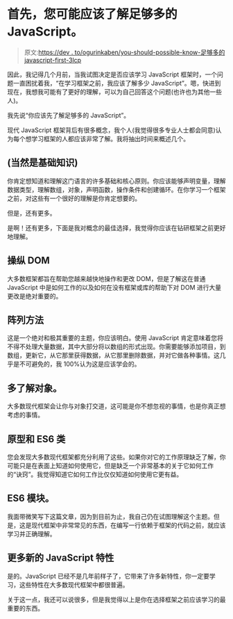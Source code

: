 # 首先，您可能应该了解足够多的 JavaScript。

> 原文:[https://dev . to/ogurinkaben/you-should-possible-know-足够多的 javascript-first-3lcp](https://dev.to/ogurinkaben/you-should-probably-know-enough-javascript-first-3lcp)

因此，我记得几个月前，当我试图决定是否应该学习 JavaScript 框架时，一个问题一直困扰着我，“在学习框架之前，我应该了解多少 JavaScript”。嗯，快进到现在，我想我可能有了更好的理解，可以为自己回答这个问题(也许也为其他一些人)。

我先说“你应该先了解足够多的 JavaScript”。

现代 JavaScript 框架背后有很多概念，我个人(我觉得很多专业人士都会同意)认为每个想学习框架的人都应该非常了解。我将抽出时间来概述几个。

## [](#the-basics-of-course)(当然是基础知识)

你肯定想知道和理解这门语言的许多基础和核心原则。你应该能够声明变量，理解数据类型，理解数组，对象，声明函数，操作条件和创建循环。在你学习一个框架之前，对这些有一个很好的理解是你肯定想要的。

但是，还有更多。

是啊！还有更多，下面是我对概念的最佳选择，我觉得你应该在钻研框架之前更好地理解。

## [](#manipulating-the-dom)操纵 DOM

大多数框架都旨在帮助您越来越快地操作和更改 DOM，但是了解这在普通 JavaScript 中是如何工作的以及如何在没有框架或库的帮助下对 DOM 进行大量更改是绝对重要的。

## [](#array-methods)阵列方法

这是一个绝对和极其重要的主题，你应该明白。使用 JavaScript 肯定意味着您将不得不处理大量数据，其中大部分将以数组的形式出现。你需要能够添加项目，到数组，更新它，从它那里获得数据，从它那里删除数据，并对它做各种事情。这几乎是不可避免的，我 100%认为这是应该学会的。

## [](#more-understanding-of-objects)多了解对象。

大多数现代框架会让你与对象打交道，这可能是你不想忽视的事情，也是你真正想考虑的事情。

## [](#prototypes-and-es6-classes)原型和 ES6 类

您会发现大多数现代框架都充分利用了这些。如果你对它的工作原理缺乏了解，你可能只是在表面上知道如何使用它，但是缺乏一个非常基本的关于它如何工作的“诀窍”。我觉得知道它如何工作比仅仅知道如何使用它更有益。

## [](#es6-modules)ES6 模块。

我面带微笑写下这篇文章，因为到目前为止，我自己仍在试图理解这个主题。但是，这是现代框架中非常常见的东西，在编写一行依赖于框架的代码之前，就应该学习并正确理解。

## [](#more-new-javascript-features)更多新的 JavaScript 特性

是的。JavaScript 已经不是几年前样子了，它带来了许多新特性，你一定要学习，这些特性在大多数现代框架中都很普遍。

关于这一点，我还可以说很多，但是我觉得以上是你在选择框架之前应该学习的最重要的东西。